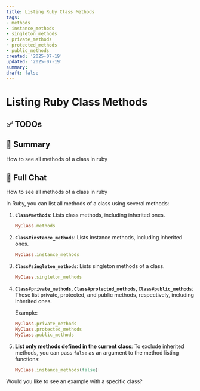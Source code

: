 ```yaml
---
title: Listing Ruby Class Methods
tags:
- methods
- instance_methods
- singleton_methods
- private_methods
- protected_methods
- public_methods
created: '2025-07-19'
updated: '2025-07-19'
summary:
draft: false
---
```


# Listing Ruby Class Methods

## ✅ TODOs


## 📌 Summary
How to see all methods of a class in ruby

## 🧠 Full Chat


How to see all methods of a class in ruby



In Ruby, you can list all methods of a class using several methods:

1. **`Class#methods`**:
   Lists class methods, including inherited ones.
   ```ruby
   MyClass.methods
   ```

2. **`Class#instance_methods`**:
   Lists instance methods, including inherited ones.
   ```ruby
   MyClass.instance_methods
   ```

3. **`Class#singleton_methods`**:
   Lists singleton methods of a class.
   ```ruby
   MyClass.singleton_methods
   ```

4. **`Class#private_methods`, `Class#protected_methods`, `Class#public_methods`**:
   These list private, protected, and public methods, respectively, including inherited ones.

   Example:
   ```ruby
   MyClass.private_methods
   MyClass.protected_methods
   MyClass.public_methods
   ```

5. **List only methods defined in the current class**:
   To exclude inherited methods, you can pass `false` as an argument to the method listing functions:
   ```ruby
   MyClass.instance_methods(false)
   ```

Would you like to see an example with a specific class?